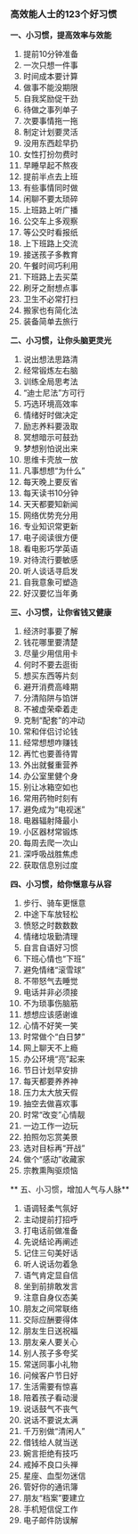 ### 高效能人士的123个好习惯

**一、小习惯，提高效率与效能**

1. 提前10分钟准备
1. 一次只想一件事
1. 时间成本要计算
1. 做事不能没期限
1. 自我奖励促干劲
1. 待做之事列单子
1. 次要事情拖一拖
1. 制定计划要灵活
1. 没用东西趁早扔
1. 女性打扮勿费时
1. 早睡早起不熬夜
1. 提前半点去上班
1. 有些事情同时做
1. 闲聊不要太琐碎
1. 上班路上听广播
1. 公交车上多观察
1. 等公交时看报纸
1. 上下班路上交流
1. 接送孩子多教育
1. 午餐时间巧利用
1. 下班路上去买菜
1. 刷牙之耐想点事
1.  卫生不必常打扫
1. 搬家也有简化法
1. 装备简单去旅行

**二、小习惯，让你头脑更灵光**

1. 说出想法思路清
1. 经常锻炼左右脑
1. 训练全局思考法
1. “迪士尼法”方可行
1. 巧选环境高效率
1. 情绪好时做决定
1. 励志养料要汲取
1. 冥想暗示可鼓劲
1. 梦想别怕说出来
1. 思维卡壳放一放
1. 凡事想想“为什么”
1. 每天晚上要反省
1. 每天读书10分钟
1. 天天都要知新闻
1. 网络优势充分用
1. 专业知识常更新
1. 电子阅读很方便
1. 看电影巧学英语
1. 对待流行要敏感
1. 听人谈话寻启发
1. 自我意象可塑造
1. 好汉要忆当年勇

**三、小习惯，让你省钱又健康**

1. 经济时事要了解
1. 钱花哪里要清楚
1. 尽量少用信用卡
1. 何时不要去逛街
1. 想买东西等片刻
1. 避开消费高峰期
1. 分清陷阱与馅饼
1. 不被虚荣牵着走
1. 克制“配套”的冲动
1. 常和伴侣讨论钱
1. 经常想想咋赚钱
1. 再忙也要善待胃
1. 外出就餐重营养
1. 办公室里健个身
1. 别让冰箱空如也
1. 常用药物时刻有
1. 避免成为“电视迷”
1. 电器辐射降最小
1. 小区器材常锻炼
1. 每周去爬一次山
1. 深呼吸战胜焦虑
1. 获取信息别过度

**四、小习惯，给你惬意与从容**

1. 步行、骑车更惬意
1. 中途下车放轻松
1. 愤怒之时数数数
1. 情绪垃圾勤清理
1. 自言自语好习惯
1. 下班心情也“下班”
1. 避免情绪“滚雪球”
1. 不带怒气去睡觉
1. 电话并非必须接
1. 不为琐事伤脑筋
1. 想想应该感谢谁
1. 心情不好笑一笑
1. 时常做个“白日梦”
1. 网上聊天不上瘾
1. 办公环境“亮”起来
1. 节日计划早安排
1. 每天都要养养神
1. 压力太大放天假
1. 抽空去做喜欢事
1. 时常“改变”心情靓
1. 一边工作一边玩
1. 拍照勿忘赏美景
1. 选对目标再“开战”
1. 做个“感动”收藏家
1. 宗教熏陶驱烦恼

** 五、小习惯，增加人气与人脉**

1. 语调轻柔气氛好
1. 主动提前打招呼
1. 打电话前做准备
1. 先说结论再阐述
1. 记住三句美好话
1. 听人说话勿着急
1. 语气肯定显自信
1. 坐到前排敢发言
1. 注意自身仪态美
1. 朋友之间常联络
1. 交际应酬要得体
1. 朋友生日送祝福
1. 朋友亲人要关心
1. 别人孩子多夸奖
1. 常送同事小礼物
1. 问候客户节日好
1. 生活需要有惊喜
1. 陪着孩子看动漫
1. 说话鼓气不丧气
1. 说话不要说太满
1. 千万别做“清闲人”
1. 借钱给人就当送
1. 婉言拒绝有技巧
1. 戒掉不良口头禅
1. 星座、血型勿迷信
1. 管好你的通讯簿
1. 朋友“档案”要建立
1. 手机短信促工作
1. 电子邮件防误解